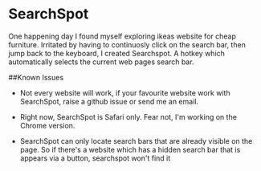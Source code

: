 SearchSpot
===========

One happening day I found myself exploring ikeas website for cheap furniture. Irritated by having to continuosly click on the search bar, then jump back to the keyboard, I created Searchspot. A hotkey which automatically selects the current web pages search bar. 

##Known Issues

* Not every website will work, if your favourite website work with SearchSpot, raise a github issue or send me an email.

* Right now, SearchSpot is Safari only. Fear not, I'm working on the Chrome version.

* SearchSpot can only locate search bars that are already visible on the page. So if there's a website which has a hidden search bar that is appears via a button, searchspot won't find it


